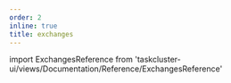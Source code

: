 ```yaml
---
order: 2
inline: true
title: exchanges
---
```


import ExchangesReference from 'taskcluster-ui/views/Documentation/Reference/ExchangesReference'

<ExchangesReference serviceName="github" apiVersion="v1" />
